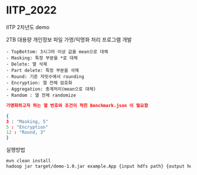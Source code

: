 # IITP_2022
IITP 2차년도 demo

2TB 대용량 개인정보 파일 가명/익명화 처리 프로그램 개발

```
- TopBottom: 3시그마 이상 값을 mean으로 대체
- Masking: 특정 부분을 *로 대체
- Delete: 열 삭제
- Part delete: 특정 부분을 삭제
- Round: 기준 자릿수에서 rounding
- Encryption: 열 전체 암호화
- Aggregation: 총계처리(mean으로 대체)
- Random : 열 전체 randomize 
```

```json
가명화하고자 하는 열 번호와 조건이 적힌 Benchmark.json 이 필요함

{
3 : "Masking, 5"
5 : "Encryption"
12 : "Round, 3"
}

```

실행방법
```bash
mvn clean install
hadoop jar target/demo-1.0.jar example.App {input hdfs path} {output hdfs path} columns.json 
```
